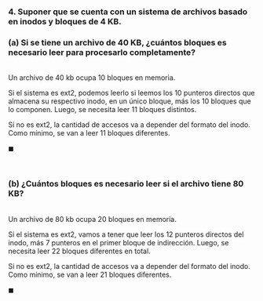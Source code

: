 ### 4. Suponer que se cuenta con un sistema de archivos basado en inodos y bloques de $4$ KB.

### (a) Si se tiene un archivo de $40$ KB, ¿cuántos bloques es necesario leer para procesarlo completamente?

\
Un archivo de $40$ kb ocupa $10$ bloques en memoria. 

Si el sistema es ext2, podemos leerlo si leemos los $10$ punteros directos que almacena su respectivo inodo, en un único bloque, más los $10$ bloques que lo componen. Luego, se necesita leer $11$ bloques distintos.

Si no es ext2, la cantidad de accesos va a depender del formato del inodo. Como mínimo, se van a leer $11$ bloques diferentes. 

$\blacksquare$


<br>

### (b) ¿Cuántos bloques es necesario leer si el archivo tiene $80$ KB?

\
Un archivo de $80$ kb ocupa $20$ bloques en memoria.

Si el sistema es ext2, vamos a tener que leer los $12$ punteros directos del inodo, más $7$ punteros en el primer bloque de indirección. Luego, se necesita leer $22$ bloques diferentes en total.

Si no es ext2, la cantidad de accesos va a depender del formato del inodo. Como mínimo, se van a leer $21$ bloques diferentes. 

$\blacksquare$
